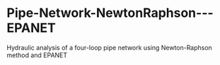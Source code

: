 # Pipe-Network-NewtonRaphson---EPANET
Hydraulic analysis of a four-loop pipe network using Newton-Raphson method and EPANET
